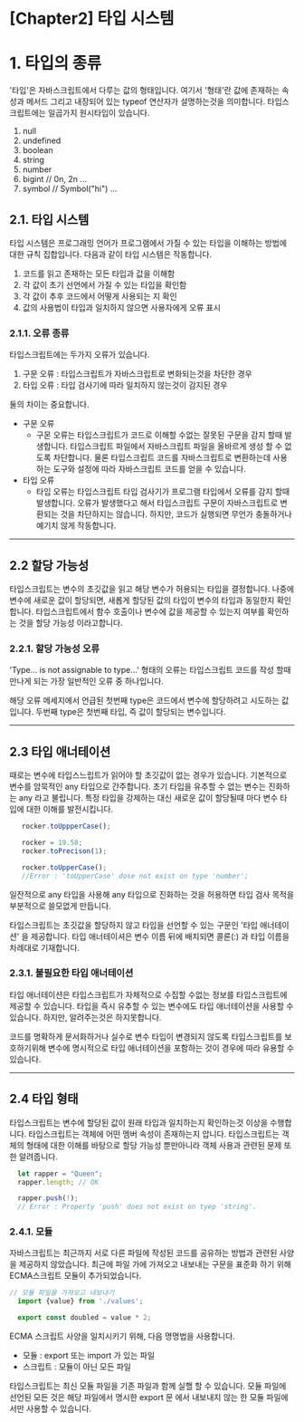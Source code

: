 [Chapter2] 타입 시스템
======================

# 1. 타입의 종류
'타입'은 자바스크립트에서 다루는 값의 형태입니다. 여기서 '형태'란 값에 존재하는 속성과 메서드 그리고 내장되어 있는 typeof 연산자가 설명하는것을 의미합니다.
타입스크립트에는 일곱가지 원시타입이 있습니다.
1. null
2. undefined
3. boolean
4. string
5. number
6. bigint // 0n, 2n ...
7. symbol // Symbol("hi") ...
## 2.1. 타입 시스템
타입 시스템은 프로그래밍 언어가 프로그램에서 가질 수 있는 타입을 이해하는 방법에 대한 규칙 집합입니다. 다음과 같이 타입 시스템은 작동합니다.
1. 코드를 읽고 존재하는 모든 타입과 값을 이해함
2. 각 값이 초기 선언에서 가질 수 있는 타입을 확인함
3. 각 값이 추후 코드에서 어떻게 사용되는 지 확인
4. 값의 사용법이 타입과 일치하지 않으면 사용자에게 오류 표시
### 2.1.1. 오류 종류
타입스크립트에는 두가지 오류가 있습니다.
1. 구문 오류 : 타입스크립트가 자바스크립트로 변화되는것을 차단한 경우
2. 타입 오류 : 타입 검사기에 따라 일치하지 않는것이 감지된 경우 

둘의 차이는 중요합니다.
* 구문 오류
    * 구몬 오류는 타입스크립트가 코드로 이해할 수없는 잘못된 구문을 감지 할때 발생합니다.
    타입스크립트 파일에서 자바스크립트 파일을 올바르게 생성 할 수 없도록 차단합니다. 물론 타입스크립트 코드를 자바스크립트로 변환하는데 사용하는 도구와 설정에 따라 자바스크립트 코드를 얻을 수 있습니다.
* 타입 오류
    * 타입 오류는 타입스크립트 타입 검사기가 프로그램 타입에서 오류를 감지 할때 발생합니다. 오류가 발생했다고 해서 타입스크립트 구문이 자바스크립트로 변환되는 것을 차단하지는 않습니다. 하지만, 코드가 실행되면 무언가 충돌하거나 예기치 않게 작동합니다.
****
## 2.2 할당 가능성
타입스크립트는 변수의 초깃값을 읽고 해당 변수가 허용되는 타입을 결정합니다. 나중에 변수에 새로운 값이 할당되면, 새롭게 할당된 값의 타입이 변수의 타입과 동일한지 확인합니다.
타입스크립트에서 함수 호출이나 변수에 값을 제공할 수 있는지 여부를 확인하는 것을 할당 가능성 이라고합니다.
### 2.2.1. 할당 가능성 오류
'Type... is not assignable to type...' 형태의 오류는 타입스크립트 코드를 작성 할때 만나게 되는 가장 일반적인 오류 중 하나입니다. 

해당 오류 메세지에서 언급된 첫번째 type은 코드에서 변수에 할당하려고 시도하는 값입니다. 두번째 type은 첫번째 타입, 즉 값이 할당되는 변수입니다.
****
## 2.3 타입 애너테이션
때로는 변수에 타입스느립트가 읽어야 할 초깃값이 없는 경우가 있습니다. 기본적으로 변수를 암묵적인 any 타입으로 간주합니다. 초기 타입을 유추할 수 없는 변수는 진화하는 any 라고 불립니다. 특정 타입을 강제하는 대신 새로운 값이 할당될때 마다 변수 타입에 대한 이해를 발전시킵니다.
```javascript
   rocker.toUppperCase();

   rocker = 19.58;
   rocker.toPrecison(1);

   rocker.toUpperCase();
   //Error : 'toUpperCase' dose not exist on type 'number';
``` 
일잔적으로 any 타입을 사용해 any 타입으로 진화하는 것을 허용하면 타입 검사 목적을 부분적으로 쓸모없게 만듭니다. 

타입스크립트는 초깃값을 할당하지 않고 타입을 선언할 수 있는 구문인 '타입 애너테이션' 을 제공합니다. 타입 애너테이셔은 변수 이름 뒤에 배치되면 콜론(:) 과 타입 이름을 차례대로 기재합니다.
### 2.3.1. 불필요한 타입 애너테이션
타입 애너테이션은 타입스크립트가 자체적으로 수집할 수없는 정보를 타입스크립트에 제공할 수 있습니다. 타입을 즉시 유추할 수 있는 변수에도 타입 애너테이션을 사용할 수 있습니다. 하지만, 알려주는것은 하지못합니다.

코드를 명확하게 문서화하거나 실수로 변수 타입이 변경되지 않도록 타입스크립트를 보호하기위해 변수에 명시적으로 타입 애너테이션을 포함하는 것이 경우에 따라 유용할 수 있습니다.
****
## 2.4 타입 형태
타입스크립트는 변수에 할당된 값이 원래 타입과 일치하는지 확인하는것 이상을 수행합니다.
타입스크립트는 객체에 어떤 멤버 속성이 존재하는지 압니다.
타입스크립트는 객체의 형태에 대한 이해를 바탕으로 할당 가능성 뿐만아니라 객체 사용과 관련된 문제 또한 알려줍니다.
```javascript
  let rapper = "Queen";
  rapper.length; // OK
``` 
```javascript
  rapper.push(!);
  // Error : Property 'push' does not exist on tyep 'string'.
``` 
### 2.4.1. 모듈
자바스크립트는 최근까지 서로 다른 파일에 작성된 코드를 공유하는 방법과 관련된 사양을 제공하지 않았습니다. 최근에 파일 가에 가져오고 내보내는 구문을 표준화 하기 위해 ECMA스크립트 모듈이 추가되었습니다.
```javascript
// 모듈 파일을 가져오고 내보내기
  import {value} from './values';

  export const doubled = value * 2;
``` 
ECMA 스크립트 사양을 일치시키기 위해, 다음 명명법을 사용합니다.
 * 모듈 : export 또는 import 가 있는 파일
 * 스크립트 : 모듈이 아닌 모든 파일

 타입스크립트는 최신 모듈 파일을 기존 파일과 함께 실핼 할 수 있습니다. 모듈 파일에 선언된 모든 것은 해당 파일에서 명시한 export 문 에서 내보내지 않는 한 모듈 파일에서만 사용할 수 있습니다.